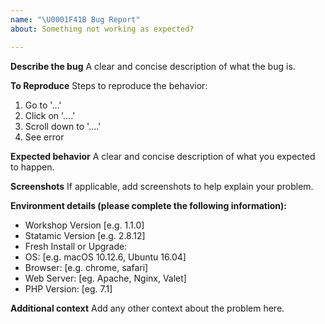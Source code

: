```yaml
---
name: "\U0001F41B Bug Report"
about: Something not working as expected?

---
```


**Describe the bug**
A clear and concise description of what the bug is.

**To Reproduce**
Steps to reproduce the behavior:
1. Go to '...'
2. Click on '....'
3. Scroll down to '....'
4. See error

**Expected behavior**
A clear and concise description of what you expected to happen.

**Screenshots**
If applicable, add screenshots to help explain your problem.

**Environment details (please complete the following information):**
 - Workshop Version [e.g. 1.1.0]
 - Statamic Version [e.g. 2.8.12]
 - Fresh Install or Upgrade:
 - OS: [e.g. macOS 10.12.6, Ubuntu 16.04]
 - Browser: [e.g. chrome, safari]
 - Web Server: [eg. Apache, Nginx, Valet]
 - PHP Version: [eg. 7.1]

**Additional context**
Add any other context about the problem here.
